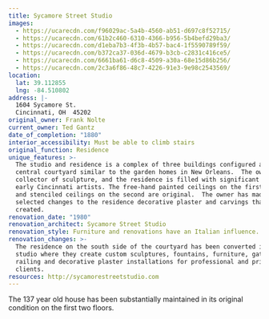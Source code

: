```yaml
---
title: Sycamore Street Studio
images:
  - https://ucarecdn.com/f96029ac-5a4b-4560-ab51-d697c8f52715/
  - https://ucarecdn.com/61b2c460-6310-4366-b956-5b4befd29ba3/
  - https://ucarecdn.com/d1eba7b3-4f3b-4b57-bac4-1f5590789f59/
  - https://ucarecdn.com/b372ca37-036d-4679-b3cb-c2831c416ce5/
  - https://ucarecdn.com/6661ba61-d6c8-4509-a30a-68e15d86b256/
  - https://ucarecdn.com/2c3a6f86-48c7-4226-91e3-9e98c2543569/
location:
  lat: 39.112855
  lng: -84.510802
address: |-
  1604 Sycamore St.
  Cincinnati, OH  45202
original_owner: Frank Nolte
current_owner: Ted Gantz
date_of_completion: "1880"
interior_accessibility: Must be able to climb stairs
original_function: Residence
unique_features: >-
  The studio and residence is a complex of three buildings configured around a
  central courtyard similar to the garden homes in New Orleans.  The owner is a
  collector of sculpture, and the residence is filled with significant works by
  early Cincinnati artists. The free-hand painted ceilings on the first floor
  and stenciled ceilings on the second are original.  The owner has made
  selected changes to the residence decorative plaster and carvings that he has
  created.
renovation_date: "1980"
renovation_architect: Sycamore Street Studio
renovation_style: Furniture and renovations have an Italian influence.
renovation_changes: >-
  The residence on the south side of the courtyard has been converted into a
  studio where they create custom sculptures, fountains, furniture, gates,
  railing and decorative plaster installations for professional and private
  clients.
resources: http://sycamorestreetstudio.com
---
```


The 137 year old house has been substantially maintained in its original condition on the first two floors.
